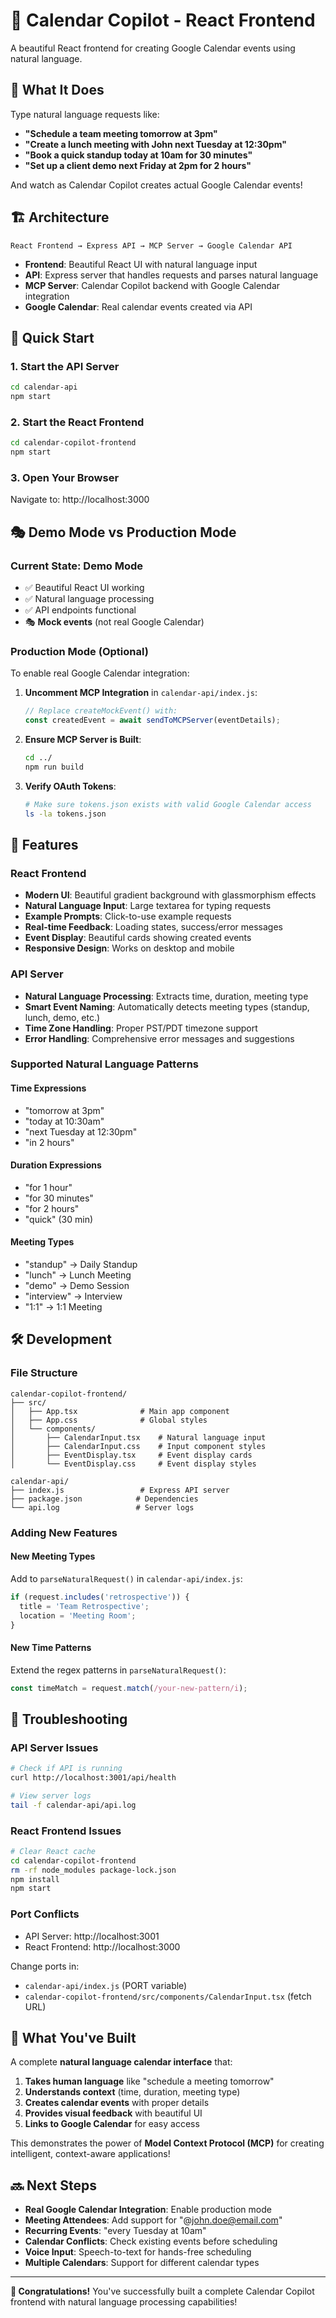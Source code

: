 # 📅 Calendar Copilot - React Frontend

A beautiful React frontend for creating Google Calendar events using natural language.

## 🎯 What It Does

Type natural language requests like:
- **"Schedule a team meeting tomorrow at 3pm"**
- **"Create a lunch meeting with John next Tuesday at 12:30pm"** 
- **"Book a quick standup today at 10am for 30 minutes"**
- **"Set up a client demo next Friday at 2pm for 2 hours"**

And watch as Calendar Copilot creates actual Google Calendar events!

## 🏗️ Architecture

```
React Frontend → Express API → MCP Server → Google Calendar API
```

- **Frontend**: Beautiful React UI with natural language input
- **API**: Express server that handles requests and parses natural language
- **MCP Server**: Calendar Copilot backend with Google Calendar integration
- **Google Calendar**: Real calendar events created via API

## 🚀 Quick Start

### 1. Start the API Server
```bash
cd calendar-api
npm start
```

### 2. Start the React Frontend
```bash
cd calendar-copilot-frontend
npm start
```

### 3. Open Your Browser
Navigate to: http://localhost:3000

## 🎭 Demo Mode vs Production Mode

### Current State: Demo Mode
- ✅ Beautiful React UI working
- ✅ Natural language processing
- ✅ API endpoints functional
- 🎭 **Mock events** (not real Google Calendar)

### Production Mode (Optional)
To enable real Google Calendar integration:

1. **Uncomment MCP Integration** in `calendar-api/index.js`:
   ```javascript
   // Replace createMockEvent() with:
   const createdEvent = await sendToMCPServer(eventDetails);
   ```

2. **Ensure MCP Server is Built**:
   ```bash
   cd ../
   npm run build
   ```

3. **Verify OAuth Tokens**:
   ```bash
   # Make sure tokens.json exists with valid Google Calendar access
   ls -la tokens.json
   ```

## 🎨 Features

### React Frontend
- **Modern UI**: Beautiful gradient background with glassmorphism effects
- **Natural Language Input**: Large textarea for typing requests
- **Example Prompts**: Click-to-use example requests
- **Real-time Feedback**: Loading states, success/error messages
- **Event Display**: Beautiful cards showing created events
- **Responsive Design**: Works on desktop and mobile

### API Server  
- **Natural Language Processing**: Extracts time, duration, meeting type
- **Smart Event Naming**: Automatically detects meeting types (standup, lunch, demo, etc.)
- **Time Zone Handling**: Proper PST/PDT timezone support
- **Error Handling**: Comprehensive error messages and suggestions

### Supported Natural Language Patterns

#### **Time Expressions**
- "tomorrow at 3pm"
- "today at 10:30am" 
- "next Tuesday at 12:30pm"
- "in 2 hours"

#### **Duration Expressions**
- "for 1 hour"
- "for 30 minutes" 
- "for 2 hours"
- "quick" (30 min)

#### **Meeting Types**
- "standup" → Daily Standup
- "lunch" → Lunch Meeting  
- "demo" → Demo Session
- "interview" → Interview
- "1:1" → 1:1 Meeting

## 🛠️ Development

### File Structure
```
calendar-copilot-frontend/
├── src/
│   ├── App.tsx              # Main app component
│   ├── App.css              # Global styles
│   └── components/
│       ├── CalendarInput.tsx    # Natural language input
│       ├── CalendarInput.css    # Input component styles
│       ├── EventDisplay.tsx     # Event display cards
│       └── EventDisplay.css     # Event display styles

calendar-api/
├── index.js                 # Express API server
├── package.json            # Dependencies
└── api.log                 # Server logs
```

### Adding New Features

#### **New Meeting Types**
Add to `parseNaturalRequest()` in `calendar-api/index.js`:
```javascript
if (request.includes('retrospective')) {
  title = 'Team Retrospective';
  location = 'Meeting Room';
}
```

#### **New Time Patterns**
Extend the regex patterns in `parseNaturalRequest()`:
```javascript
const timeMatch = request.match(/your-new-pattern/i);
```

## 🔧 Troubleshooting

### API Server Issues
```bash
# Check if API is running
curl http://localhost:3001/api/health

# View server logs
tail -f calendar-api/api.log
```

### React Frontend Issues
```bash
# Clear React cache
cd calendar-copilot-frontend
rm -rf node_modules package-lock.json
npm install
npm start
```

### Port Conflicts
- API Server: http://localhost:3001
- React Frontend: http://localhost:3000

Change ports in:
- `calendar-api/index.js` (PORT variable)
- `calendar-copilot-frontend/src/components/CalendarInput.tsx` (fetch URL)

## 🎉 What You've Built

A complete **natural language calendar interface** that:

1. **Takes human language** like "schedule a meeting tomorrow"
2. **Understands context** (time, duration, meeting type)
3. **Creates calendar events** with proper details
4. **Provides visual feedback** with beautiful UI
5. **Links to Google Calendar** for easy access

This demonstrates the power of **Model Context Protocol (MCP)** for creating intelligent, context-aware applications!

## 🔜 Next Steps

- **Real Google Calendar Integration**: Enable production mode
- **Meeting Attendees**: Add support for "@john.doe@email.com" 
- **Recurring Events**: "every Tuesday at 10am"
- **Calendar Conflicts**: Check existing events before scheduling
- **Voice Input**: Speech-to-text for hands-free scheduling
- **Multiple Calendars**: Support for different calendar types

---

**🎊 Congratulations!** You've successfully built a complete Calendar Copilot frontend with natural language processing capabilities! 
